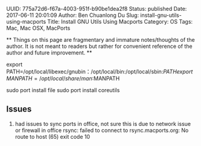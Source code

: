 UUID: 775a72d6-f67a-4003-951f-b90be1dea2f8
Status: published
Date: 2017-06-11 20:01:09
Author: Ben Chuanlong Du
Slug: install-gnu-utils-using-macports
Title: Install GNU Utils Using Macports
Category: OS
Tags: Mac, Mac OSX, MacPorts

**
Things on this page are
fragmentary and immature notes/thoughts of the author.
It is not meant to readers
but rather for convenient reference of the author and future improvement.
**



export PATH=/opt/local/libexec/gnubin：/opt/local/bin:/opt/local/sbin:$PATH
export MANPATH=/opt/local/share/man:$MANPATH

sudo port install file
sudo port install coreutils


## Issues

1. had issues to sync ports in office, not sure this is due to network issue or firewall in office
rsync: failed to connect to rsync.macports.org: No route to host (65)
exit code 10

